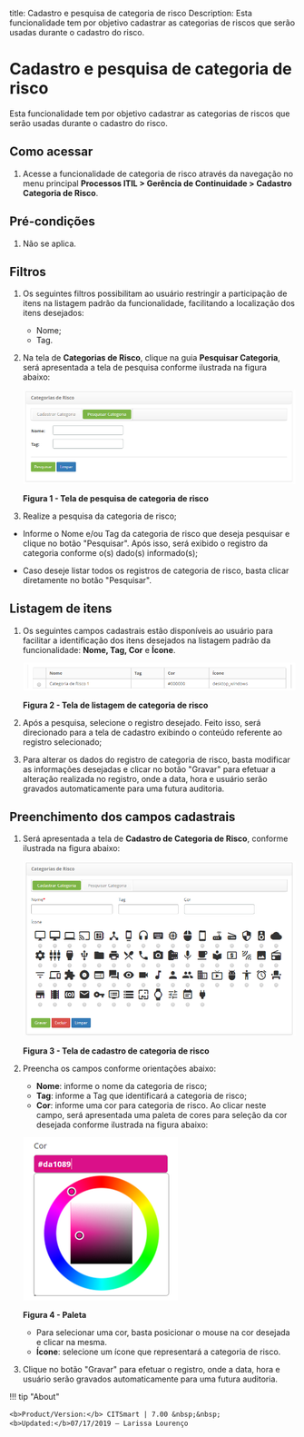 title: Cadastro e pesquisa de categoria de risco
Description: Esta funcionalidade tem por objetivo cadastrar as categorias de riscos que serão usadas durante o cadastro do risco.
# Cadastro e pesquisa de categoria de risco

Esta funcionalidade tem por objetivo cadastrar as categorias de riscos que serão usadas durante o cadastro do risco.

Como acessar
--------------

1. Acesse a funcionalidade de categoria de risco através da navegação no menu principal 
**Processos ITIL > Gerência de Continuidade > Cadastro Categoria de Risco**.

Pré-condições
---------------

1. Não se aplica.

Filtros
---------

1. Os seguintes filtros possibilitam ao usuário restringir a participação de itens na listagem padrão da funcionalidade, 
facilitando a localização dos itens desejados:

    - Nome;
    - Tag.
    
2. Na tela de **Categorias de Risco**, clique na guia **Pesquisar Categoria**, será apresentada a tela de pesquisa conforme 
ilustrada na figura abaixo:

    ![Pesquisa](images/cat-risco.img1.png)
    
    **Figura 1 - Tela de pesquisa de categoria de risco**
    
3. Realize a pesquisa da categoria de risco;

- Informe o Nome e/ou Tag da categoria de risco que deseja pesquisar e clique no botão "Pesquisar". Após isso, será exibido o 
registro da categoria conforme o(s) dado(s) informado(s);

- Caso deseje listar todos os registros de categoria de risco, basta clicar diretamente no botão "Pesquisar".

Listagem de itens
-------------------

1. Os seguintes campos cadastrais estão disponíveis ao usuário para facilitar a identificação dos itens desejados na listagem 
padrão da funcionalidade: **Nome, Tag, Cor** e **Ícone**.

    ![Listagem](images/cat-risco.img2.png)
    
    **Figura 2 - Tela de listagem de categoria de risco**
    
2. Após a pesquisa, selecione o registro desejado. Feito isso, será direcionado para a tela de cadastro exibindo o conteúdo
referente ao registro selecionado;

3. Para alterar os dados do registro de categoria de risco, basta modificar as informações desejadas e clicar no botão "Gravar" 
para efetuar a alteração realizada no registro, onde a data, hora e usuário serão gravados automaticamente para uma futura 
auditoria.

Preenchimento dos campos cadastrais
-------------------------------------

1. Será apresentada a tela de **Cadastro de Categoria de Risco**, conforme ilustrada na figura abaixo:

    ![Cadastro](images/cat-risco.img3.png)
    
    **Figura 3 - Tela de cadastro de categoria de risco**
    
2. Preencha os campos conforme orientações abaixo:

    - **Nome**: informe o nome da categoria de risco;
    - **Tag**: informe a Tag que identificará a categoria de risco;
    - **Cor**: informe uma cor para categoria de risco. Ao clicar neste campo, será apresentada uma paleta de cores para seleção 
    da cor desejada conforme ilustrada na figura abaixo:
    
    ![Paleta](images/cat-risco.img4.png)
    
    **Figura 4 - Paleta**
    
    - Para selecionar uma cor, basta posicionar o mouse na cor desejada e clicar na mesma.
    - **Ícone**: selecione um ícone que representará a categoria de risco.
    
3. Clique no botão "Gravar" para efetuar o registro, onde a data, hora e usuário serão gravados automaticamente para uma futura 
auditoria.

!!! tip "About"

    <b>Product/Version:</b> CITSmart | 7.00 &nbsp;&nbsp;
    <b>Updated:</b>07/17/2019 – Larissa Lourenço
